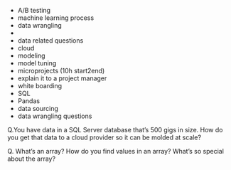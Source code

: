

- A/B testing
- machine learning process
- data wrangling
- 
- data related questions
- cloud
- modeling
- model tuning
- microprojects (10h start2end)
- explain it to a project manager
- white boarding
- SQL
- Pandas
- data sourcing 
- data wrangling questions

Q.You have data in a SQL Server database that’s 500 gigs in size. How do you get that data to a cloud provider so it can be molded at scale? 

Q. What’s an array? How do you find values in an array? What’s so special about the array?
